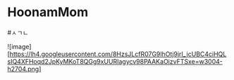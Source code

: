 # HoonamMom

#ㅅㄱㄴ

![image][https://lh4.googleusercontent.com/8HzsJLcfR07G9lhOtj9jrI_jcUBC4ciHQLsIQ4XFHoqd2JpKyMKoT8QGg9xUURIagycv98PAAKaOizvFTSxe=w3004-h2704.png]

